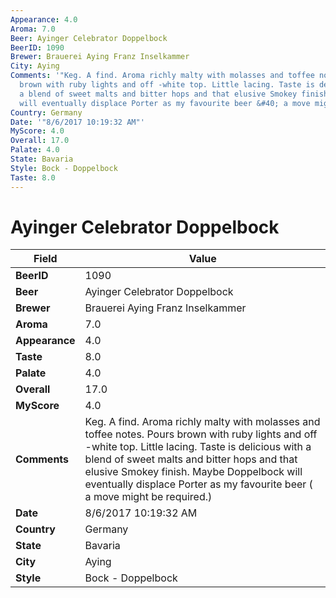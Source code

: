```yaml
---
Appearance: 4.0
Aroma: 7.0
Beer: Ayinger Celebrator Doppelbock
BeerID: 1090
Brewer: Brauerei Aying Franz Inselkammer
City: Aying
Comments: '"Keg. A find. Aroma richly malty with molasses and toffee notes. Pours
  brown with ruby lights and off -white top. Little lacing. Taste is delicious with
  a blend of sweet malts and bitter hops and that elusive Smokey finish. Maybe Doppelbock
  will eventually displace Porter as my favourite beer &#40; a move might be required.&#41;"'
Country: Germany
Date: '"8/6/2017 10:19:32 AM"'
MyScore: 4.0
Overall: 17.0
Palate: 4.0
State: Bavaria
Style: Bock - Doppelbock
Taste: 8.0
---
```


# Ayinger Celebrator Doppelbock

| Field         | Value |
|---------------|-------|
| **BeerID** | 1090 |
| **Beer** | Ayinger Celebrator Doppelbock |
| **Brewer** | Brauerei Aying Franz Inselkammer |
| **Aroma** | 7.0 |
| **Appearance** | 4.0 |
| **Taste** | 8.0 |
| **Palate** | 4.0 |
| **Overall** | 17.0 |
| **MyScore** | 4.0 |
| **Comments** | Keg. A find. Aroma richly malty with molasses and toffee notes. Pours brown with ruby lights and off -white top. Little lacing. Taste is delicious with a blend of sweet malts and bitter hops and that elusive Smokey finish. Maybe Doppelbock will eventually displace Porter as my favourite beer &#40; a move might be required.&#41; |
| **Date** | 8/6/2017 10:19:32 AM |
| **Country** | Germany |
| **State** | Bavaria |
| **City** | Aying |
| **Style** | Bock - Doppelbock |
